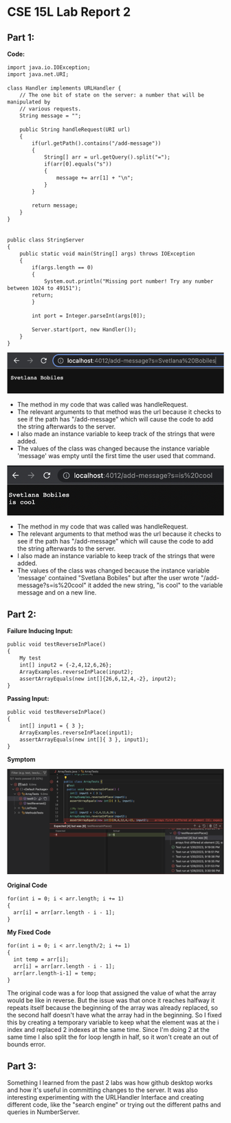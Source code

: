 # CSE 15L Lab Report 2


## Part 1:

**Code:**

    import java.io.IOException;
    import java.net.URI;

    class Handler implements URLHandler {
        // The one bit of state on the server: a number that will be manipulated by
        // various requests.
        String message = "";

        public String handleRequest(URI url) 
        {
            if(url.getPath().contains("/add-message"))
            {
                String[] arr = url.getQuery().split("=");
                if(arr[0].equals("s"))
                {
                    message += arr[1] + "\n";
                }
            }

            return message;
        }
    }


    public class StringServer
    {
        public static void main(String[] args) throws IOException 
        {
            if(args.length == 0)
            {
                System.out.println("Missing port number! Try any number between 1024 to 49151");
            return;
            }

            int port = Integer.parseInt(args[0]);

            Server.start(port, new Handler());
        }
    }

![Screenshot](Add_Message1.png)

* The method in my code that was called was handleRequest.
* The relevant arguments to that method was the url because it checks to see if the path has "/add-message" which will cause the code to add the string afterwards to the server.
* I also made an instance variable to keep track of the strings that were added.
* The values of the class was changed because the instance variable 'message' was empty until the first time the user used that command.

![Screenshot](Add_Message2.png)

* The method in my code that was called was handleRequest.
* The relevant arguments to that method was the url because it checks to see if the path has "/add-message" which will cause the code to add the string afterwards to the server.
* I also made an instance variable to keep track of the strings that were added.
* The values of the class was changed because the instance variable 'message' contained "Svetlana Bobiles" but after the user wrote "/add-message?s=is%20cool" it added the new string, "is cool" to the variable message and on a new line.

## Part 2:

**Failure Inducing Input:**

    public void testReverseInPlace()
    {
        My test
        int[] input2 = {-2,4,12,6,26};
        ArrayExamples.reverseInPlace(input2);
        assertArrayEquals(new int[]{26,6,12,4,-2}, input2);
    }
    
**Passing Input:**

    public void testReverseInPlace()
    {
        int[] input1 = { 3 };
        ArrayExamples.reverseInPlace(input1);
        assertArrayEquals(new int[]{ 3 }, input1);
    }

**Symptom**

![Screenshot](JUnit_test.png)

**Original Code**

    for(int i = 0; i < arr.length; i += 1) 
    {
      arr[i] = arr[arr.length - i - 1];
    }

**My Fixed Code**

    for(int i = 0; i < arr.length/2; i += 1) 
    {
      int temp = arr[i];
      arr[i] = arr[arr.length - i - 1];
      arr[arr.length-i-1] = temp;
    }
    
The original code was a for loop that assigned the value of what the array would be like in reverse. But the issue was that once it reaches halfway it repeats itself because the beginning of the array was already replaced, so the second half doesn't have what the array had in the beginning. So I fixed this by creating a temporary variable to keep what the element was at the i index and replaced 2 indexes at the same time. Since I'm doing 2 at the same time I also split the for loop length in half, so it won't create an out of bounds error.

## Part 3:

Something I learned from the past 2 labs was how github desktop works and how it's useful in committing changes to the server. It was also interesting experimenting with the URLHandler Interface and creating different code, like the "search engine" or trying out the different paths and queries in NumberServer.

